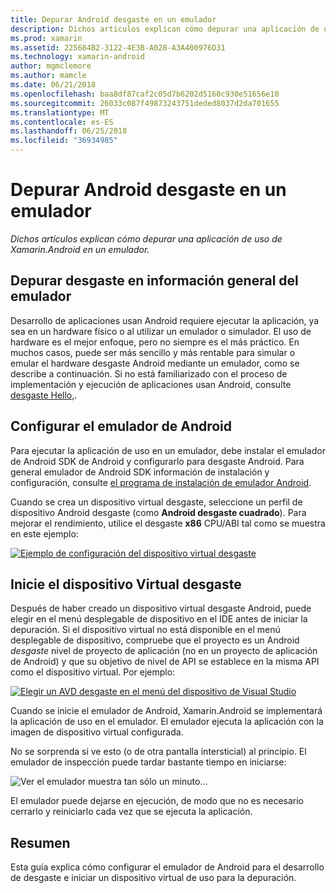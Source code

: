 ```yaml
---
title: Depurar Android desgaste en un emulador
description: Dichos artículos explican cómo depurar una aplicación de uso de Xamarin.Android en un emulador.
ms.prod: xamarin
ms.assetid: 225684B2-3122-4E3B-A028-A3A400976D31
ms.technology: xamarin-android
author: mgmclemore
ms.author: mamcle
ms.date: 06/21/2018
ms.openlocfilehash: baa8df87caf2c05d7b6202d5160c930e51656e10
ms.sourcegitcommit: 26033c087f49873243751deded8037d2da701655
ms.translationtype: MT
ms.contentlocale: es-ES
ms.lasthandoff: 06/25/2018
ms.locfileid: "36934985"
---
```

# <a name="debug-android-wear-on-an-emulator"></a>Depurar Android desgaste en un emulador

_Dichos artículos explican cómo depurar una aplicación de uso de Xamarin.Android en un emulador._

## <a name="debug-wear-on-emulator-overview"></a>Depurar desgaste en información general del emulador

Desarrollo de aplicaciones usan Android requiere ejecutar la aplicación, ya sea en un hardware físico o al utilizar un emulador o simulador. El uso de hardware es el mejor enfoque, pero no siempre es el más práctico. En muchos casos, puede ser más sencillo y más rentable para simular o emular el hardware desgaste Android mediante un emulador, como se describe a continuación. Si no está familiarizado con el proceso de implementación y ejecución de aplicaciones usan Android, consulte [desgaste Hello,](~/android/wear/get-started/hello-wear.md).

## <a name="configure-the-android-emulator"></a>Configurar el emulador de Android

Para ejecutar la aplicación de uso en un emulador, debe instalar el emulador de Android SDK de Android y configurarlo para desgaste Android. Para general emulador de Android SDK información de instalación y configuración, consulte [el programa de instalación de emulador Android](~/android/get-started/installation/android-emulator/index.md).

Cuando se crea un dispositivo virtual desgaste, seleccione un perfil de dispositivo Android desgaste (como **Android desgaste cuadrado**). Para mejorar el rendimiento, utilice el desgaste **x86** CPU/ABI tal como se muestra en este ejemplo:

[![Ejemplo de configuración del dispositivo virtual desgaste](debug-on-emulator-images/01-wear-avd-example-sml.png)](debug-on-emulator-images/01-wear-avd-example.png#lightbox)


## <a name="launch-the-wear-virtual-device"></a>Inicie el dispositivo Virtual desgaste 

Después de haber creado un dispositivo virtual desgaste Android, puede elegir en el menú desplegable de dispositivo en el IDE antes de iniciar la depuración. Si el dispositivo virtual no está disponible en el menú desplegable de dispositivo, compruebe que el proyecto es un Android *desgaste* nivel de proyecto de aplicación (no en un proyecto de aplicación de Android) y que su objetivo de nivel de API se establece en la misma API como el dispositivo virtual. Por ejemplo:

[![Elegir un AVD desgaste en el menú del dispositivo de Visual Studio](debug-on-emulator-images/vs/choose-wear-sim.png)](debug-on-emulator-images/vs/choose-wear-sim.png#lightbox)

Cuando se inicie el emulador de Android, Xamarin.Android se implementará la aplicación de uso en el emulador. El emulador ejecuta la aplicación con la imagen de dispositivo virtual configurada.

No se sorprenda si ve esto (o de otra pantalla intersticial) al principio. El emulador de inspección puede tardar bastante tiempo en iniciarse: 

![Ver el emulador muestra tan sólo un minuto...](debug-on-emulator-images/please-wait.png)

El emulador puede dejarse en ejecución, de modo que no es necesario cerrarlo y reiniciarlo cada vez que se ejecuta la aplicación.

 
## <a name="summary"></a>Resumen
 
Esta guía explica cómo configurar el emulador de Android para el desarrollo de desgaste e iniciar un dispositivo virtual de uso para la depuración.
